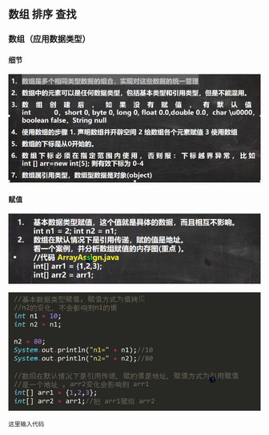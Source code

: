 ## 数组 排序 查找
### 数组（应用数据类型）
#### 细节
![输入图片说明](/imgs/2024-07-10/UZ2FF6g3qn2Ikpkt.png)

#### 赋值
![输入图片说明](/imgs/2024-07-10/xCjpgZo1l9NonAV3.png)

![输入图片说明](/imgs/2024-07-10/ANOhZnG9pqVVeWbC.png)

```
这里输入代码
```
<!--stackedit_data:
eyJoaXN0b3J5IjpbMTMxOTEyNzc3NCwtOTcxMDc1MjM3LDIxMD
Q2OTgwNzQsLTE5NjA4MTU5NjQsMTQ0MDcyNjQ2N119
-->